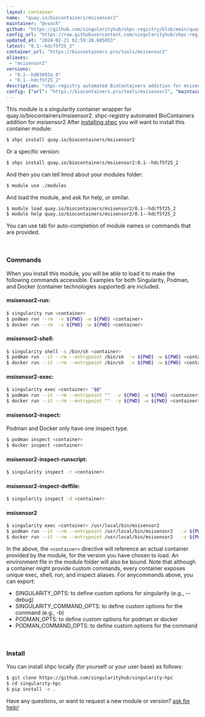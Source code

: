 ```yaml
---
layout: container
name:  "quay.io/biocontainers/msisensor2"
maintainer: "@vsoch"
github: "https://github.com/singularityhub/shpc-registry/blob/main/quay.io/biocontainers/msisensor2/container.yaml"
config_url: "https://raw.githubusercontent.com/singularityhub/shpc-registry/main/quay.io/biocontainers/msisensor2/container.yaml"
updated_at: "2024-02-21 02:59:20.605053"
latest: "0.1--hdcf5f25_2"
container_url: "https://biocontainers.pro/tools/msisensor2"
aliases:
 - "msisensor2"
versions:
 - "0.1--hd03093a_0"
 - "0.1--hdcf5f25_2"
description: "shpc-registry automated BioContainers addition for msisensor2"
config: {"url": "https://biocontainers.pro/tools/msisensor2", "maintainer": "@vsoch", "description": "shpc-registry automated BioContainers addition for msisensor2", "latest": {"0.1--hdcf5f25_2": "sha256:8148cf73d4f98270858358bacad3f391c72dae93582b8baf4e789141fa6ac8de"}, "tags": {"0.1--hd03093a_0": "sha256:b01f4a2f7938d42047bdb94a4f2c97dbf26bd53464ad1b82f811f037e3ea3f1d", "0.1--hdcf5f25_2": "sha256:8148cf73d4f98270858358bacad3f391c72dae93582b8baf4e789141fa6ac8de"}, "docker": "quay.io/biocontainers/msisensor2", "aliases": {"msisensor2": "/usr/local/bin/msisensor2"}}
---
```


This module is a singularity container wrapper for quay.io/biocontainers/msisensor2.
shpc-registry automated BioContainers addition for msisensor2
After [installing shpc](#install) you will want to install this container module:


```bash
$ shpc install quay.io/biocontainers/msisensor2
```

Or a specific version:

```bash
$ shpc install quay.io/biocontainers/msisensor2:0.1--hdcf5f25_2
```

And then you can tell lmod about your modules folder:

```bash
$ module use ./modules
```

And load the module, and ask for help, or similar.

```bash
$ module load quay.io/biocontainers/msisensor2/0.1--hdcf5f25_2
$ module help quay.io/biocontainers/msisensor2/0.1--hdcf5f25_2
```

You can use tab for auto-completion of module names or commands that are provided.

<br>

### Commands

When you install this module, you will be able to load it to make the following commands accessible.
Examples for both Singularity, Podman, and Docker (container technologies supported) are included.

#### msisensor2-run:

```bash
$ singularity run <container>
$ podman run --rm  -v ${PWD} -w ${PWD} <container>
$ docker run --rm  -v ${PWD} -w ${PWD} <container>
```

#### msisensor2-shell:

```bash
$ singularity shell -s /bin/sh <container>
$ podman run --it --rm --entrypoint /bin/sh  -v ${PWD} -w ${PWD} <container>
$ docker run --it --rm --entrypoint /bin/sh  -v ${PWD} -w ${PWD} <container>
```

#### msisensor2-exec:

```bash
$ singularity exec <container> "$@"
$ podman run --it --rm --entrypoint ""  -v ${PWD} -w ${PWD} <container> "$@"
$ docker run --it --rm --entrypoint ""  -v ${PWD} -w ${PWD} <container> "$@"
```

#### msisensor2-inspect:

Podman and Docker only have one inspect type.

```bash
$ podman inspect <container>
$ docker inspect <container>
```

#### msisensor2-inspect-runscript:

```bash
$ singularity inspect -r <container>
```

#### msisensor2-inspect-deffile:

```bash
$ singularity inspect -d <container>
```


#### msisensor2

```bash
$ singularity exec <container> /usr/local/bin/msisensor2
$ podman run --it --rm --entrypoint /usr/local/bin/msisensor2   -v ${PWD} -w ${PWD} <container> -c " $@"
$ docker run --it --rm --entrypoint /usr/local/bin/msisensor2   -v ${PWD} -w ${PWD} <container> -c " $@"
```



In the above, the `<container>` directive will reference an actual container provided
by the module, for the version you have chosen to load. An environment file in the
module folder will also be bound. Note that although a container
might provide custom commands, every container exposes unique exec, shell, run, and
inspect aliases. For anycommands above, you can export:

 - SINGULARITY_OPTS: to define custom options for singularity (e.g., --debug)
 - SINGULARITY_COMMAND_OPTS: to define custom options for the command (e.g., -b)
 - PODMAN_OPTS: to define custom options for podman or docker
 - PODMAN_COMMAND_OPTS: to define custom options for the command

<br>

### Install

You can install shpc locally (for yourself or your user base) as follows:

```bash
$ git clone https://github.com/singularityhub/singularity-hpc
$ cd singularity-hpc
$ pip install -e .
```

Have any questions, or want to request a new module or version? [ask for help!](https://github.com/singularityhub/singularity-hpc/issues)